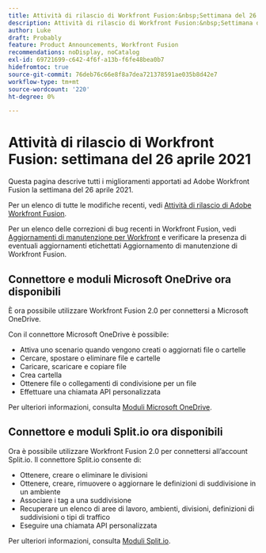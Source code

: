 ```yaml
---
title: Attività di rilascio di Workfront Fusion:&nbsp;Settimana del 26 aprile 2021
description: Attività di rilascio di Workfront Fusion:&nbsp;Settimana del 26 aprile 2021
author: Luke
draft: Probably
feature: Product Announcements, Workfront Fusion
recommendations: noDisplay, noCatalog
exl-id: 69721699-c642-4f6f-a13b-f6fe48bea0b7
hidefromtoc: true
source-git-commit: 76deb76c66e8f8a7dea721378591ae035b8d42e7
workflow-type: tm+mt
source-wordcount: '220'
ht-degree: 0%

---
```


# Attività di rilascio di Workfront Fusion: settimana del 26 aprile 2021

Questa pagina descrive tutti i miglioramenti apportati ad Adobe Workfront Fusion la settimana del 26 aprile 2021.

Per un elenco di tutte le modifiche recenti, vedi [Attività di rilascio di Adobe Workfront Fusion](../../../product-announcements/product-releases/fusion-release-activity/fusion-release-activity.md).

Per un elenco delle correzioni di bug recenti in Workfront Fusion, vedi [Aggiornamenti di manutenzione per Workfront](https://experienceleague.adobe.com/docs/workfront-known-issues/releases/current-updates.html) e verificare la presenza di eventuali aggiornamenti etichettati Aggiornamento di manutenzione di Workfront Fusion.

## Connettore e moduli Microsoft OneDrive ora disponibili

È ora possibile utilizzare Workfront Fusion 2.0 per connettersi a Microsoft OneDrive.

Con il connettore Microsoft OneDrive è possibile:

* Attiva uno scenario quando vengono creati o aggiornati file o cartelle
* Cercare, spostare o eliminare file e cartelle
* Caricare, scaricare e copiare file
* Crea cartella
* Ottenere file o collegamenti di condivisione per un file
* Effettuare una chiamata API personalizzata

Per ulteriori informazioni, consulta [Moduli Microsoft OneDrive](../../../workfront-fusion/apps-and-their-modules/microsoft-onedrive-modules.md).

## Connettore e moduli Split.io ora disponibili

Ora è possibile utilizzare Workfront Fusion 2.0 per connettersi all’account Split.io. Il connettore Split.io consente di:

* Ottenere, creare o eliminare le divisioni
* Ottenere, creare, rimuovere o aggiornare le definizioni di suddivisione in un ambiente
* Associare i tag a una suddivisione
* Recuperare un elenco di aree di lavoro, ambienti, divisioni, definizioni di suddivisioni o tipi di traffico
* Eseguire una chiamata API personalizzata

Per ulteriori informazioni, consulta [Moduli Split.io](../../../workfront-fusion/apps-and-their-modules/split-io-modules.md).
